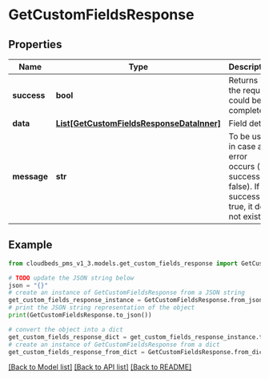 # GetCustomFieldsResponse


## Properties

Name | Type | Description | Notes
------------ | ------------- | ------------- | -------------
**success** | **bool** | Returns if the request could be completed | [optional] 
**data** | [**List[GetCustomFieldsResponseDataInner]**](GetCustomFieldsResponseDataInner.md) | Field details | [optional] 
**message** | **str** | To be used in case any error occurs (if success &#x3D; false). If success &#x3D; true, it does not exist. | [optional] 

## Example

```python
from cloudbeds_pms_v1_3.models.get_custom_fields_response import GetCustomFieldsResponse

# TODO update the JSON string below
json = "{}"
# create an instance of GetCustomFieldsResponse from a JSON string
get_custom_fields_response_instance = GetCustomFieldsResponse.from_json(json)
# print the JSON string representation of the object
print(GetCustomFieldsResponse.to_json())

# convert the object into a dict
get_custom_fields_response_dict = get_custom_fields_response_instance.to_dict()
# create an instance of GetCustomFieldsResponse from a dict
get_custom_fields_response_from_dict = GetCustomFieldsResponse.from_dict(get_custom_fields_response_dict)
```
[[Back to Model list]](../README.md#documentation-for-models) [[Back to API list]](../README.md#documentation-for-api-endpoints) [[Back to README]](../README.md)


